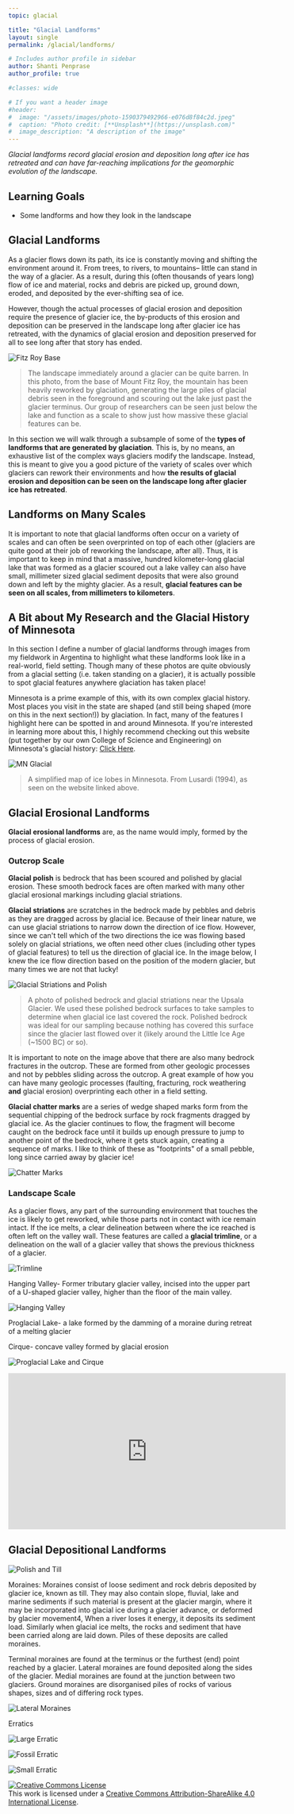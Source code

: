 ```yaml
---
topic: glacial

title: "Glacial Landforms"
layout: single
permalink: /glacial/landforms/

# Includes author profile in sidebar
author: Shanti Penprase
author_profile: true

#classes: wide

# If you want a header image
#header:
#  image: "/assets/images/photo-1590379492966-e076d8f84c2d.jpeg"
#  caption: "Photo credit: [**Unsplash**](https://unsplash.com)"
#  image_description: "A description of the image"
---
```

*Glacial landforms record glacial erosion and deposition long after ice has retreated and can have far-reaching implications for the geomorphic evolution of the landscape.*

## Learning Goals
* Some landforms and how they look in the landscape

## Glacial Landforms
As a glacier flows down its path, its ice is constantly moving and shifting the environment around it. From trees, to rivers, to mountains– little can stand in the way of a glacier. As a result, during this (often thousands of years long) flow of ice and material, rocks and debris are picked up, ground down, eroded, and deposited by the ever-shifting sea of ice.

However, though the actual processes of glacial erosion and deposition require the presence of glacier ice, the by-products of this erosion and deposition can be preserved in the landscape long after glacier ice has retreated, with the dynamics of glacial erosion and deposition preserved for all to see long after that story has ended.

![Fitz Roy Base](/assets/images/glacial/FitzRoyBase.png)
>The landscape immediately around a glacier can be quite barren. In this photo, from the base of Mount Fitz Roy, the mountain has been heavily reworked by glaciation, generating the large piles of glacial debris seen in the foreground and scouring out the lake just past the glacier terminus. Our group of researchers can be seen just below the lake and function as a scale to show just how massive these glacial features can be.

In this section we will walk through a subsample of some of the **types of landforms that are generated by glaciation**. This is, by no means, an exhaustive list of the complex ways glaciers modify the landscape. Instead, this is meant to give you a good picture of the variety of scales over which glaciers can rework their environments and how **the results of glacial erosion and deposition can be seen on the landscape long after glacier ice has retreated**.

## Landforms on Many Scales
It is important to note that glacial landforms often occur on a variety of scales and can often be seen overprinted on top of each other (glaciers are quite good at their job of reworking the landscape, after all). Thus, it is important to keep in mind that a massive, hundred kilometer-long glacial lake that was formed as a glacier scoured out a lake valley can also have small, millimeter sized glacial sediment deposits that were also ground down and left by the mighty glacier. As a result, **glacial features can be seen on all scales, from millimeters to kilometers**.

## A Bit about My Research and the Glacial History of Minnesota
In this section I define a number of glacial landforms through images from my fieldwork in Argentina to highlight what these landforms look like in a real-world, field setting. Though many of these photos are quite obviously from a glacial setting (i.e. taken standing on a glacier), it is actually possible to spot glacial features anywhere glaciation has taken place!

Minnesota is a prime example of this, with its own complex glacial history. Most places you visit in the state are shaped (and still being shaped (more on this in the next section!)) by glaciation. In fact, many of the features I highlight here can be spotted in and around Minnesota. If you're interested in learning more about this, I highly recommend checking out this website (put together by our own College of Science and Engineering) on Minnesota's glacial history: [Click Here](https://cse.umn.edu/mgs/glacial-geology).

![MN Glacial](/assets/images/glacial/MNGlacialMap.png)
>A simplified map of ice lobes in Minnesota. From Lusardi (1994), as seen on the website linked above.

## Glacial Erosional Landforms

**Glacial erosional landforms** are, as the name would imply, formed by the process of glacial erosion.

### Outcrop Scale
**Glacial polish** is bedrock that has been scoured and polished by glacial erosion. These smooth bedrock faces are often marked with many other glacial erosional markings including glacial striations.

**Glacial striations** are scratches in the bedrock made by pebbles and debris as they are dragged across by glacial ice. Because of their linear nature, we can use glacial striations to narrow down the direction of ice flow. However, since we can't tell which of the two directions the ice was flowing based solely on glacial striations, we often need other clues (including other types of glacial features) to tell us the direction of glacial ice. In the image below, I knew the ice flow direction based on the position of the modern glacier, but many times we are not that lucky!

![Glacial Striations and Polish](/assets/images/glacial/Striations.png)
> A photo of polished bedrock and glacial striations near the Upsala Glacier. We used these polished bedrock surfaces to take samples to determine when glacial ice last covered the rock. Polished bedrock was ideal for our sampling because nothing has covered this surface since the glacier last flowed over it (likely around the Little Ice Age (~1500 BC) or so).

It is important to note on the image above that there are also many bedrock fractures in the outcrop. These are formed from other geologic processes and not by pebbles sliding across the outcrop. A great example of how you can have many geologic processes (faulting, fracturing, rock weathering **and** glacial erosion) overprinting each other in a field setting.

**Glacial chatter marks** are a series of wedge shaped marks form from the sequential chipping of the bedrock surface by rock fragments dragged by glacial ice. As the glacier continues to flow, the fragment will become caught on the bedrock face until it builds up enough pressure to jump to another point of the bedrock, where it gets stuck again, creating a sequence of marks. I like to think of these as "footprints" of a small pebble, long since carried away by glacier ice!

![Chatter Marks](/assets/images/glacial/StriationsChatterMarks.png)

### Landscape Scale

As a glacier flows, any part of the surrounding environment that touches the ice is likely to get reworked, while those parts not in contact with ice remain intact. If the ice melts, a clear delineation between where the ice reached is often left on the valley wall. These features are called a **glacial trimline**, or a delineation on the wall of a glacier valley that shows the previous thickness of a glacier.

![Trimline](/assets/images/glacial/Trimline.png)


Hanging Valley- Former tributary glacier valley, incised into the upper part of a U-shaped glacier valley, higher than the floor of the main valley.

![Hanging Valley](/assets/images/glacial/HangingValley.png)


Proglacial Lake- a lake formed by the damming of a moraine during retreat of a melting glacier

Cirque- concave valley formed by glacial erosion

![Proglacial Lake and Cirque](/assets/images/glacial/CirqueProglacial.png)

<iframe width="560" height="315" src="https://www.youtube.com/embed/106Btcey-q8" frameborder="0" allow="accelerometer; autoplay; clipboard-write; encrypted-media; gyroscope; picture-in-picture" allowfullscreen></iframe>

## Glacial Depositional Landforms

![Polish and Till](/assets/images/glacial/PolishandTill.png)

Moraines: 
Moraines consist of loose sediment and rock debris deposited by glacier ice, known as till. They may also contain slope, fluvial, lake and marine sediments if such material is present at the glacier margin, where it may be incorporated into glacial ice during a glacier advance, or deformed by glacier movement4,
When a river loses it energy, it deposits its sediment load. Similarly when glacial ice melts, the rocks and sediment that have been carried along are laid down. Piles of these deposits are called moraines.

Terminal moraines are found at the terminus or the furthest (end) point reached by a glacier.
Lateral moraines are found deposited along the sides of the glacier.
Medial moraines are found at the junction between two glaciers.
Ground moraines are disorganised piles of rocks of various shapes, sizes and of differing rock types.

![Lateral Moraines](/assets/images/glacial/LateralMoraine.png)

Erratics

![Large Erratic](/assets/images/glacial/LargeErratic.png)

![Fossil Erratic](/assets/images/glacial/ErraticFossil.png)

![Small Erratic](/assets/images/glacial/SmallErratic.png)

<a rel="license" href="http://creativecommons.org/licenses/by-sa/4.0/"><img alt="Creative Commons License" style="border-width:0" src="https://i.creativecommons.org/l/by-sa/4.0/88x31.png" /></a><br />This work is licensed under a <a rel="license" href="http://creativecommons.org/licenses/by-sa/4.0/">Creative Commons Attribution-ShareAlike 4.0 International License</a>.
